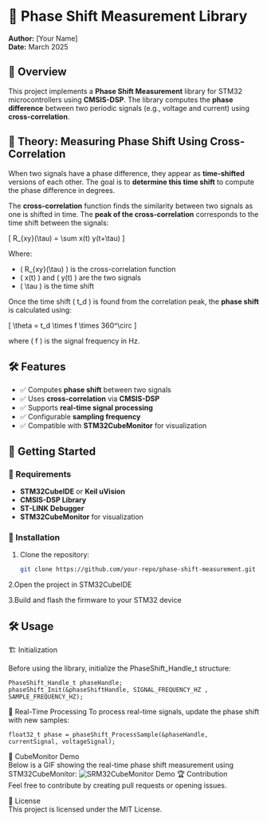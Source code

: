 # 📡 Phase Shift Measurement Library

**Author:** [Your Name]  
**Date:** March 2025  

## 📌 Overview  

This project implements a **Phase Shift Measurement** library for STM32 microcontrollers using **CMSIS-DSP**. The library computes the **phase difference** between two periodic signals (e.g., voltage and current) using **cross-correlation**.  

## 🧠 Theory: Measuring Phase Shift Using Cross-Correlation  

When two signals have a phase difference, they appear as **time-shifted** versions of each other. The goal is to **determine this time shift** to compute the phase difference in degrees.  

The **cross-correlation** function finds the similarity between two signals as one is shifted in time. The **peak of the cross-correlation** corresponds to the time shift between the signals:  

\[
R_{xy}(\tau) = \sum x(t) y(t+\tau)
\]

Where:  
- \( R_{xy}(\tau) \) is the cross-correlation function  
- \( x(t) \) and \( y(t) \) are the two signals  
- \( \tau \) is the time shift  

Once the time shift \( t_d \) is found from the correlation peak, the **phase shift** is calculated using:

\[
\theta = t_d \times f \times 360^\circ
\]

where \( f \) is the signal frequency in Hz.

## 🛠 Features  

- ✅ Computes **phase shift** between two signals  
- ✅ Uses **cross-correlation** via **CMSIS-DSP**  
- ✅ Supports **real-time signal processing**  
- ✅ Configurable **sampling frequency**  
- ✅ Compatible with **STM32CubeMonitor** for visualization  

## 🚀 Getting Started  

### 🔹 Requirements  

- **STM32CubeIDE** or **Keil uVision**  
- **CMSIS-DSP Library**  
- **ST-LINK Debugger**  
- **STM32CubeMonitor** for visualization  

### 🔹 Installation  

1. Clone the repository:  
   ```sh
   git clone https://github.com/your-repo/phase-shift-measurement.git

2.Open the project in STM32CubeIDE  

3.Build and flash the firmware to your STM32 device    
## 🛠 Usage
🏗 Initialization

Before using the library, initialize the PhaseShift_Handle_t structure:
 ```
PhaseShift_Handle_t phaseHandle;
 phaseShift_Init(&phaseShiftHandle, SIGNAL_FREQUENCY_HZ , SAMPLE_FREQUENCY_HZ);
 ```

🔄 Real-Time Processing
To process real-time signals, update the phase shift with new samples:
```
float32_t phase = phaseShift_ProcessSample(&phaseHandle, currentSignal, voltageSignal);
```
🎥 CubeMonitor Demo  
Below is a GIF showing the real-time phase shift measurement using STM32CubeMonitor:
![SRM32CubeMonitor Demo](docs/AnimationShift.gif)
🏆 Contribution  
Feel free to contribute by creating pull requests or opening issues.


📜 License  
This project is licensed under the MIT License.

